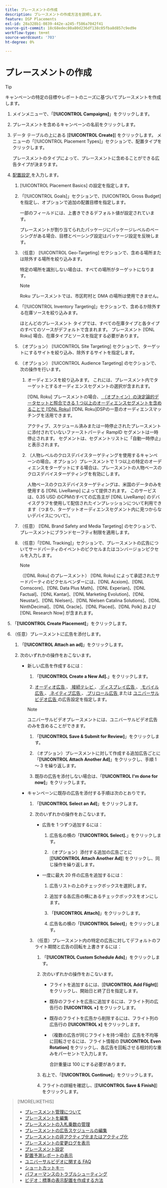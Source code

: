 ```yaml
---
title: プレースメントの作成
description: プレースメントの作成方法を説明します。
feature: DSP Placements
exl-id: 28a328b1-0839-442e-a245-f586a7042f41
source-git-commit: 18c68edec80a80d236df138c05fba8d857c9ed9e
workflow-type: tm+mt
source-wordcount: '703'
ht-degree: 0%

---
```


# プレースメントの作成

>[!TIP]
>
>キャンペーンの特定の目標やレポートのニーズに基づいてプレースメントを作成します。

1. メインメニューで、「**[!UICONTROL Campaigns]**」をクリックします。

1. プレースメントを含めるキャンペーンの名前をクリックします。

1. データ テーブルの上にある [**[!UICONTROL Create]**] をクリックします。 メニューの「[!UICONTROL Placement Types]」セクションで、配置タイプをクリックします。

   プレースメントのタイプによって、プレースメントに含めることができる広告タイプが決まります。

1. [ 配置設定 ](placement-settings.md) を入力します。

   1. [!UICONTROL Placement Basics] の設定を指定します。

   1. 「[!UICONTROL Goals]」セクションで、[!UICONTROL Gross Budget] を指定し、オプションで追加の配置目標を指定します。

      一部のフィールドには、上書きできるデフォルト値が設定されています。

      プレースメントが割り当てられたパッケージにパッケージレベルのペーシングがある場合、目標とペーシング設定はパッケージ設定を反映します。

   1. （任意） [!UICONTROL Geo-Targeting] セクションで、含める場所または除外する場所を絞り込みます。

      特定の場所を識別しない場合は、すべての場所がターゲットになります。

      >[!NOTE]
      >
      >Roku プレースメントでは、市区町村と DMA の場所は使用できません。

   1. 「[!UICONTROL Inventory Targeting]」セクションで、含めるか除外する在庫ソースを絞り込みます。

      ほとんどのプレースメント タイプでは、すべての在庫タイプと各タイプのすべてのソースがデフォルトで含まれます。 プレースメント [!DNL Roku] 場合、在庫タイプとソースを指定する必要があります。

   1. （オプション） [!UICONTROL Site Targeting] セクションで、ターゲットにするサイトを絞り込み、除外するサイトを指定します。

   1. （オプション） [!UICONTROL Audience Targeting] のセクションで、次の操作を行います。

      1. オーディエンスを絞り込みます。 これには、プレースメント内でターゲットとするオーディエンスセグメントの選択が含まれます。

         [!DNL Roku] プレースメントの場合、[ （オプトイン）の決定論的データセットと照合できる 1 つ以上のオーディエンスセグメントを含めることで  [!DNL Roku]](/help/dsp/inventory/roku-inventory.md) [!DNL Roku]DSPの一意のオーディエンスマッチングを活用できます。

         アクティブ、スケジュール済みまたは一時停止されたプレースメントに添付されていないファーストパーティ RampID セグメントは一時停止されます。 セグメントは、セグメントリストに「自動一時停止」と表示されます。

      1. （人物レベルのクロスデバイスターゲティングを使用するキャンペーンの場合。オプション）プレースメントで 1 つ以上の特定のオーディエンスをターゲットにする場合は、プレースメントの人物ベースのクロスデバイスターゲティングを有効にします。

         人物ベースのクロスデバイスターゲティングは、米国のデータのみを使用する [!DNL LiveRamp] によって提供されます。 このサービスは、0.35 USD のCPMのすべての広告主が [!DNL LiveRamp] のデバイスグラフを使用して配信されたインプレッションについて利用できます（つまり、ターゲットオーディエンスセグメント内に見つからないデバイスについて）。

   1. （任意） [!DNL Brand Safety and Media Targeting] のセクションで、プレースメントにブランドセーフティ制限を適用します。

   1. （任意）「[!DNL Tracking]」セクションで、プレースメントの広告についてサードパーティのイベントのピクセルまたはコンバージョンピクセルを入力します。

      >[!NOTE]
      >
      >（[!DNL Roku] のプレースメント） [!DNL Roku] によって承認されたサードパーティのピクセルベンダーには、[!DNL Acxiom]、[!DNL Comscore]、[!DNL Data Plus Math]、[!DNL Experian]、[!DNL Factual]、[!DNL Kantar]、[!DNL Marketing Evolution]、[!DNL Neustar]、[!DNL Nielsen]、[!DNL Nielsen Catalina Solutions]、[!DNL NinthDecimal]、[!DNL Oracle]、[!DNL Placed]、[!DNL Polk] および [!DNL Research Now] が含まれます。

1. 「**[!UICONTROL Create Placement]**」をクリックします。

1. （任意）プレースメントに広告を添付します。

   1. 「**[!UICONTROL Attach an ad]**」をクリックします。

   1. 次のいずれかの操作をおこないます。

      * 新しい広告を作成するには：

         1. 「**[!UICONTROL Create a New Ad].**」をクリックします。

         1. [ オーディオ広告 ](/help/dsp/campaign-management/ads/ad-settings-audio.md)、[ 接続テレビ ](/help/dsp/campaign-management/ads/ad-settings-connected-tv.md)、[ ディスプレイ広告 ](/help/dsp/campaign-management/ads/ad-settings-display.md)、[ モバイル広告 ](/help/dsp/campaign-management/ads/ad-settings-mobile.md)、[ ネイティブ広告 ](/help/dsp/campaign-management/ads/ad-settings-native.md)、[ プリロール広告 ](/help/dsp/campaign-management/ads/ad-settings-pre-roll.md) または [ ユニバーサルビデオ広告 ](/help/dsp/campaign-management/ads/ad-settings-universal-video.md) の広告設定を指定します。

        >[!NOTE]
        >
        >ユニバーサルビデオプレースメントには、ユニバーサルビデオ広告のみを含めることができます。

         1. 「**[!UICONTROL Save & Submit for Review]**」をクリックします。

         1. （オプション）プレースメントに対して作成する追加広告ごとに「**[!UICONTROL Attach Another Ad]**」をクリックし、手順 1 ～ 3 を繰り返します。

         1. 既存の広告を添付しない場合は、「**[!UICONTROL I'm done for now]**」をクリックします。

      * キャンペーンに既存の広告を添付する手順は次のとおりです。

         1. 「**[!UICONTROL Select an Ad]**」をクリックします。

         1. 次のいずれかの操作をおこないます。

            * 広告を 1 つずつ追加するには：

               1. 広告名の横の「**[!UICONTROL Select].**」をクリックします。

               1. （オプション）添付する追加の広告ごとに [**[!UICONTROL Attach Another Ad]**] をクリックし、同じ操作を繰り返します。

            * 一度に最大 20 件の広告を追加するには：

               1. 広告リストの上のチェックボックスを選択します。

               1. 追加する各広告の横にあるチェックボックスをオンにします。

               1. 「**[!UICONTROL Attach]**」をクリックします。

               1. 広告名の横の「**[!UICONTROL Select]**」をクリックします。

         1. （任意）プレースメント内の特定の広告に対してデフォルトのフライト期間と広告の回転を上書きするには：

            1. 「**[!UICONTROL Custom Schedule Ads]**」をクリックします。

            1. 次のいずれかの操作をおこないます。

               * フライトを追加するには、[**[!UICONTROL Add Flight]**] をクリックし、開始日と終了日を指定します。

               * 既存のフライトを広告に追加するには、フライト列の広告行の **[!UICONTROL +]** をクリックします。

               * 既存のフライトを広告から削除するには、フライト列の広告行の **[!UICONTROL x]** をクリックします。

               * （複数の広告が同じフライトを持つ場合）広告を不均等に回転させるには、フライト情報の **[!UICONTROL Even Rotation]** をクリックし、各広告を回転させる相対的な重みをパーセントで入力します。

                 合計重量は 100 にする必要があります。

            1. 右上で、「**[!UICONTROL Continue]**」をクリックします。

            1. フライトの詳細を確認し、[**[!UICONTROL Save & Finish]**] をクリックします。

>[!MORELIKETHIS]
>
>* [ プレースメント管理について ](placement-about.md)
>* [ プレースメントを編集 ](placement-edit.md)
>* [ プレースメントの入札乗数の管理 ](placement-manage-bid-multipliers.md)
>* [ プレースメントの広告スケジュールの編集 ](placement-edit-ad-schedule.md)
>* [ プレースメントの非アクティブ化またはアクティブ化 ](placement-pause-activate.md)
>* [ プレースメントの変更ログを表示 ](placement-change-log.md)
>* [ プレースメント設定 ](placement-settings.md)
>* [ 配置予測レポートの表示 ](/help/dsp/campaign-management/reports/placement-forecast.md)
>* [ ユニバーサルビデオに関する FAQ](/help/dsp/campaign-management/faq-universal-video.md)
>* [ ショートカットキー ](/help/dsp/campaign-management/reports/keyboard-shortcuts.md)
>* [ パフォーマンスのトラブルシューティング ](/help/dsp/optimization/troubleshooting-performance.md)
>* [ ビデオ：標準の表示配置を作成する方法 ](https://video.tv.adobe.com/v/340454)

